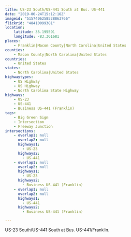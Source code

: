 ```yaml
---
title: US-23 South/US-441 South at Bus. US-441
date: "2019-06-24T15:12:16Z"
imageid: "5157406258528863766"
flickrid: "48410099381"
location:
    latitude: 35.195591
    longitude: -83.361681
places:
    - Franklin|Macon County|North Carolina|United States
counties:
    - Macon County|North Carolina|United States
countries:
    - United States
states:
    - North Carolina|United States
highwaytypes:
    - US Highway
    - US Highway
    - North Carolina State Highway
highways:
    - US-23
    - US-441
    - Business US-441 (Franklin)
tags:
    - Big Green Sign
    - Intersection
    - Freeway Junction
intersections:
    - overlap1: null
      overlap2: null
      highways1:
        - US-23
      highways2:
        - US-441
    - overlap1: null
      overlap2: null
      highways1:
        - US-23
      highways2:
        - Business US-441 (Franklin)
    - overlap1: null
      overlap2: null
      highways1:
        - US-441
      highways2:
        - Business US-441 (Franklin)

---
```

US-23 South/US-441 South at Bus. US-441/Franklin.